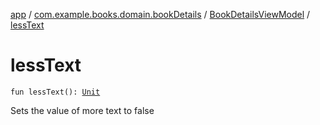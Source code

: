 [app](../../index.md) / [com.example.books.domain.bookDetails](../index.md) / [BookDetailsViewModel](index.md) / [lessText](./less-text.md)

# lessText

`fun lessText(): `[`Unit`](https://kotlinlang.org/api/latest/jvm/stdlib/kotlin/-unit/index.html)

Sets the value of more text to false

